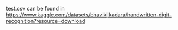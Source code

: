 test.csv can be found in https://www.kaggle.com/datasets/bhavikjikadara/handwritten-digit-recognition?resource=download